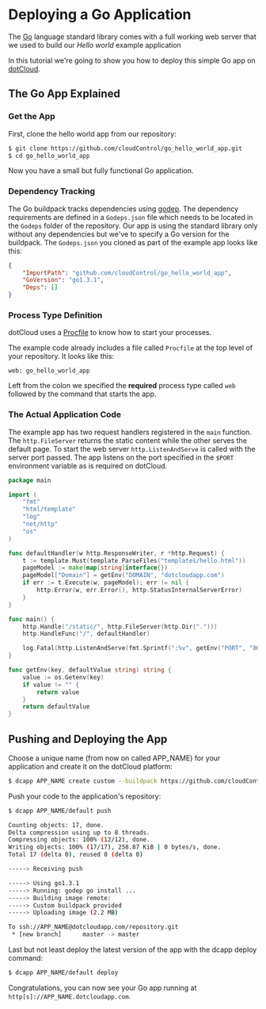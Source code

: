 # Deploying a Go Application
The [Go] language standard library comes with a full working web server that we used to build our *Hello world* example application 

In this tutorial we're going to show you how to deploy this simple Go app on [dotCloud].

## The Go App Explained

### Get the App
First, clone the hello world app from our repository:

~~~bash
$ git clone https://github.com/cloudControl/go_hello_world_app.git
$ cd go_hello_world_app
~~~

Now you have a small but fully functional Go application.

### Dependency Tracking

The Go buildpack tracks dependencies using [godep]. The dependency requirements are defined in a 
`Godeps.json` file which needs to be located in the `Godeps` folder of the repository.
Our app is using the standard library only without any dependencies but we've to specify a Go version for the buildpack.
The `Godeps.json` you cloned as part of the example app looks like this:

~~~ json
{
	"ImportPath": "github.com/cloudControl/go_hello_world_app",
	"GoVersion": "go1.3.1",
	"Deps": []
}
~~~

### Process Type Definition

dotCloud uses a [Procfile] to know how to start your processes.

The example code already includes a file called `Procfile` at the top level of your repository. It looks like this:
~~~
web: go_hello_world_app
~~~

Left from the colon we specified the **required** process type called `web` followed by the command that starts the app.

### The Actual Application Code

The example app has two request handlers registered in the `main` function. The `http.FileServer` returns the static content while the other serves the default page. To start the web server `http.ListenAndServe` is called with the server port passed. The app listens on the port specified in the `$PORT` environment variable as is required on dotCloud.


~~~go
package main

import (
	"fmt"
	"html/template"
	"log"
	"net/http"
	"os"
)

func defaultHandler(w http.ResponseWriter, r *http.Request) {
	t := template.Must(template.ParseFiles("templates/hello.html"))
	pageModel := make(map[string]interface{})
	pageModel["Domain"] = getEnv("DOMAIN", "dotcloudapp.com")
	if err := t.Execute(w, pageModel); err != nil {
		http.Error(w, err.Error(), http.StatusInternalServerError)
	}
}

func main() {
	http.Handle("/static/", http.FileServer(http.Dir(".")))
	http.HandleFunc("/", defaultHandler)

	log.Fatal(http.ListenAndServe(fmt.Sprintf(":%v", getEnv("PORT", "8080")), nil))
}

func getEnv(key, defaultValue string) string {
	value := os.Getenv(key)
	if value != "" {
		return value
	}
	return defaultValue
}

~~~

## Pushing and Deploying the App

Choose a unique name (from now on called APP_NAME) for your application and create it on the dotCloud platform:

~~~bash
$ dcapp APP_NAME create custom --buildpack https://github.com/cloudControl/buildpack-go
~~~

Push your code to the application's repository:

~~~bash
$ dcapp APP_NAME/default push

Counting objects: 17, done.
Delta compression using up to 8 threads.
Compressing objects: 100% (12/12), done.
Writing objects: 100% (17/17), 258.87 KiB | 0 bytes/s, done.
Total 17 (delta 0), reused 0 (delta 0)

-----> Receiving push

-----> Using go1.3.1
-----> Running: godep go install ...
-----> Building image remote: 
-----> Custom buildpack provided
-----> Uploading image (2.2 MB)

To ssh://APP_NAME@dotcloudapp.com/repository.git
 * [new branch]      master -> master
~~~

Last but not least deploy the latest version of the app with the dcapp deploy command:

~~~bash
$ dcapp APP_NAME/default deploy
~~~

Congratulations, you can now see your Go app running at `http[s]://APP_NAME.dotcloudapp.com`.

[Go]: http://golang.org/
[dotCloud]: http://next.dotcloud.com
[godep]: https://github.com/tools/godep
[Procfile]: https://next.dotcloud.com/dev-center/platform-documentation#buildpacks-and-the-procfile
